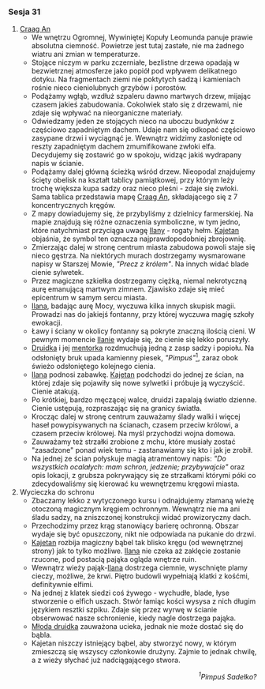 ### Sesja 31
1. [Craag An](#l_craag_an)
    * We wnętrzu Ogromnej, Wywiniętej Kopuły Leomunda panuje prawie absolutna ciemność. Powietrze jest tutaj zastałe, nie ma żadnego wiatru ani zmian w temperaturze.
    * Stojące niczym w parku zczerniałe, bezlistne drzewa opadają w bezwietrznej atmosferze jako popiół pod wpływem delikatnego dotyku. Na fragmentach ziemi nie poktytych sadzą i kamieniach rośnie nieco cieniolubnych grzybów i porostów.
    * Podążamy wgłąb, wzdłuż szpaleru dawno martwych drzew, mijając czasem jakieś zabudowania. Cokolwiek stało się z drzewami, nie zdaje się wpływać na nieorganiczne materiały.
    * Odwiedzamy jeden ze stojących nieco na uboczu budynków z częściowo zapadniętym dachem. Udaje nam się odkopać częściowo zasypane drzwi i wyciągnąć je. Wewnątrz widzimy zasłonięte od reszty zapadniętym dachem zmumifikowane zwłoki elfa. Decydujemy się zostawić go w spokoju, widząc jakiś wydrapany napis w ścianie.
    * Podążamy dalej główną ścieżką wśród drzew. Nieopodal znajdujemy ścięty obelisk na kształt tablicy pamiątkowej, przy którym leży trochę większa kupa sadzy oraz nieco pleśni - zdaje się zwłoki. Sama tablica przedstawia mapę [Craag An](#l_craag_an), składającego się z 7 koncentrycznych kręgów.
    * Z mapy dowiadujemy się, że przybyliśmy z dzielnicy farmerskiej. Na mapie znajdują się różne oznaczenia symboliczne, w tym jedno, które natychmiast przyciąga uwagę [Ilany](#g_ilana) - rogaty hełm. [Kajetan](#g_kajetan) objaśnia, że symbol ten oznacza najprawdopodobniej zbrojownię.
    * Zmierzając dalej w stronę centrum miasta zabudowa powoli staje się nieco gęstrza. Na niektórych murach dostrzegamy wysmarowane napisy w Starszej Mowie, _"Precz z królem"_. Na innych widać blade cienie sylwetek.
    * Przez magiczne szkiełka dostrzegamy ciężką, niemal nekrotyczną aurę emanującą martwym zimnem. Zjawisko zdaje się mieć epicentrum w samym sercu miasta.
    * [Ilana](#g_ilana), badając aurę Mocy, wyczuwa kilka innych skupisk magii. Prowadzi nas do jakiejś fontanny, przy której wyczuwa magię szkoły ewokacji.
    * Ławy i ściany w okolicy fontanny są pokryte znaczną ilością cieni. W pewnym momencie [Ilanie](#g_ilana) wydaje się, że cienie się lekko poruszyły.
    * [Druidka](#g_ilana) i jej [mentorka](#p_enid) rozdmuchują jedną z zasp sadzy i popiołu. Na odsłonięty bruk upada kamienny piesek, _"Pimpuś"_[<sup>1</sup>](#ad1), zaraz obok świeżo odsłoniętego kolejnego cienia.
    * [Ilana](#g_ilana) podnosi zabawkę. [Kajetan](#g_kajetan) podchodzi do jednej ze ścian, na której zdaje się pojawiły się nowe sylwetki i próbuje ją wyczyścić. Cienie atakują.
    * Po krótkiej, bardzo męczącej walce, druidzi zapalają światło dzienne. Cienie ustępują, rozpraszając się na granicy światła.
    * Krocząc dalej w stronę centrum zauważamy ślady walki i więcej haseł powypisywanych na ścianach, czasem przeciw królowi, a czasem przeciw królowej. Na myśl przychodzi wojna domowa. 
    * Zauważamy też strzałki zrobione z mchu, które musiały zostać "zasadzone" ponad wiek temu - zastanawiamy się kto i jak je zrobił.
    * Na jednej ze ścian połyskuje magią atramentowy napis: _"Do wszystkich ocalałych: mam schron, jedzenie; przybywajcie"_ oraz opis lokacji, z grubsza pokrywający się ze strzałkami którymi póki co zdecydowaliśmy się kierować ku wewnętrzemu kręgowi miasta.
2. Wycieczka do schronu
    * Zbaczamy lekko z wytyczonego kursu i odnajdujemy złamaną wieżę otoczoną magicznym kręgiem ochronnym. Wewnątrz nie ma ani śladu sadzy, na zniszczonej konstrukcji widać prowizoryczny dach.
    * Przechodzimy przez krąg stanowiący barierę ochronną. Obszar wydaje się być opuszczony, nikt nie odpowiada na pukanie do drzwi. 
    * [Kajetan](#g_kajetan) rozbija magiczny bąbel tak blisko kręgu (od wewnętrznej strony) jak to tylko możliwe. [Ilana](#g_ilana) nie czeka aż zaklęcie zostanie rzucone, pod postacią pająka ogląda wnętrze ruin.
    * Wewnątrz wieży pająk-[Ilana](#g_ilana) dostrzega ciemnie, wyschnięte plamy cieczy, możliwe, że krwi. Piętro budowli wypełniają klatki z kośćmi, definitywnie elfimi.
    * Na jednej z klatek siedzi coś żywego - wychudłe, blade, łyse stworzenie o elfich uszach. Stwór łamiąc kości wysysa z nich długim językiem resztki szpiku. Zdaje się przez wyrwę w ścianie obserwować nasze schronienie, kiedy nagle dostrzega pająka.
    * [Młoda druidka](#g_ilana) zauważona ucieka, jednak nie może dostać się do bąbla.
    * Kajetan niszczy istniejący bąbel, aby stworzyć nowy, w którym zmieszczą się wszyscy członkowie drużyny. Zajmie to jednak chwilę, a z wieży słychać już nadciągającego stwora.


<div align="right"><i><a id='ad1'></a><sup>1</sup>Pimpuś Sadełko?</i></div>
